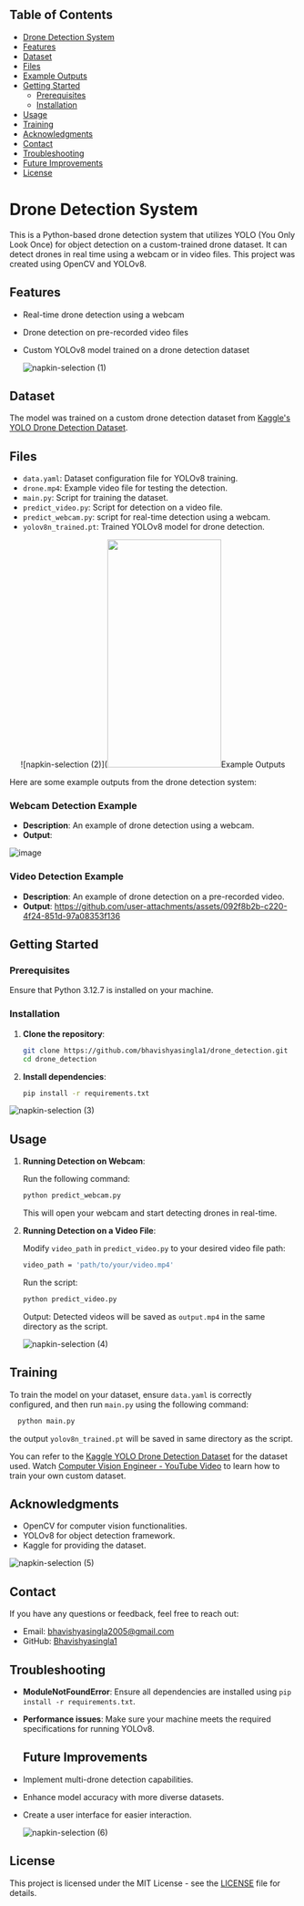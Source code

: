 ## Table of Contents
- [Drone Detection System](#drone-detection-system)
- [Features](#features)
- [Dataset](#dataset)
- [Files](#files)
- [Example Outputs](#example-outputs)
- [Getting Started](#getting-started)
  - [Prerequisites](#prerequisites)
  - [Installation](#installation)
- [Usage](#usage)
- [Training](#training)
- [Acknowledgments](#acknowledgments)
- [Contact](#contact)
- [Troubleshooting](#troubleshooting)
- [Future Improvements](#future-improvements)
- [License](#license)

# Drone Detection System

This is a Python-based drone detection system that utilizes YOLO (You Only Look Once) for object detection on a custom-trained drone dataset. It can detect drones in real time using a webcam or in video files. This project was created using OpenCV and YOLOv8.

## Features

- Real-time drone detection using a webcam
- Drone detection on pre-recorded video files
- Custom YOLOv8 model trained on a drone detection dataset

  ![napkin-selection (1)](https://github.com/user-attachments/assets/72bac339-df54-4872-8bc8-6932aa62ba70)


## Dataset

The model was trained on a custom drone detection dataset from [Kaggle's YOLO Drone Detection Dataset](https://www.kaggle.com/datasets/muki2003/yolo-drone-detection-dataset).

## Files

- `data.yaml`: Dataset configuration file for YOLOv8 training.
- `drone.mp4`: Example video file for testing the detection.
- `main.py`: Script for training the dataset.
- `predict_video.py`: Script for detection on a video file.
- `predict_webcam.py`: script for real-time detection using a webcam.
- `yolov8n_trained.pt`: Trained YOLOv8 model for drone detection.
<p align = "center">
![napkin-selection (2)](<img src = "https://github.com/user-attachments/assets/bb4f07bb-5c28-49d6-af62-8d1ec5c90f31" width = "200" height = "400")


## Example Outputs
Here are some example outputs from the drone detection system:

### Webcam Detection Example
- **Description**: An example of drone detection using a webcam.
- **Output**:
  
![image](https://github.com/user-attachments/assets/b811b517-448b-4e8a-8e20-19db9e5de319)

### Video Detection Example
- **Description**: An example of drone detection on a pre-recorded video.
- **Output**:
https://github.com/user-attachments/assets/092f8b2b-c220-4f24-851d-97a08353f136

## Getting Started

### Prerequisites
Ensure that Python 3.12.7 is installed on your machine.

### Installation

1. **Clone the repository**:
   ```bash
   git clone https://github.com/bhavishyasingla1/drone_detection.git
   cd drone_detection
   ```
2. **Install dependencies**:
      ```bash
      pip install -r requirements.txt
      ```

![napkin-selection (3)](https://github.com/user-attachments/assets/178d5a75-e9b8-441b-98b8-ae6893f52a9a)

      
## Usage

1. **Running Detection on Webcam**:

   Run the following command:
   ```bash
   python predict_webcam.py
   ```
   This will open your webcam and start detecting drones in real-time.

3. **Running Detection on a Video File**:

   Modify `video_path` in `predict_video.py` to your desired video file path:
   ```bash
   video_path = 'path/to/your/video.mp4'
   ```
  
   Run the script:
    ```bash
   python predict_video.py
   ```
   Output: Detected videos will be saved as `output.mp4` in the same directory as the script.

   ![napkin-selection (4)](https://github.com/user-attachments/assets/3a688d39-1440-443e-aa56-edb45037cb32)


## Training
To train the model on your dataset, ensure `data.yaml` is correctly configured, and then run `main.py` using the following command:

 ```bash
   python main.py
   ```
the output `yolov8n_trained.pt` will be saved in same directory as the script.

You can refer to the [Kaggle YOLO Drone Detection Dataset](https://www.kaggle.com/datasets/muki2003/yolo-drone-detection-dataset) for the dataset used. Watch [Computer Vision Engineer - YouTube Video](https://www.youtube.com/watch?v=m9fH9OWn8YM) to learn how to train your own custom dataset.

## Acknowledgments
- OpenCV for computer vision functionalities.
- YOLOv8 for object detection framework.
- Kaggle for providing the dataset.

![napkin-selection (5)](https://github.com/user-attachments/assets/8929079c-b638-49d3-9a7f-ac6c35e675b5)


## Contact
If you have any questions or feedback, feel free to reach out:
- Email: [bhavishyasingla2005@gmail.com](mailto:bhavishyasingla2005@gmail.com)
- GitHub: [Bhavishyasingla1](https://github.com/bhavishyasingla1)

## Troubleshooting
- **ModuleNotFoundError**: Ensure all dependencies are installed using `pip install -r requirements.txt`.
- **Performance issues**: Make sure your machine meets the required specifications for running YOLOv8.

  ## Future Improvements
- Implement multi-drone detection capabilities.
- Enhance model accuracy with more diverse datasets.
- Create a user interface for easier interaction.

  ![napkin-selection (6)](https://github.com/user-attachments/assets/41b79c2a-8d7d-488e-aa08-bd89195e90e4)


## License
This project is licensed under the MIT License - see the [LICENSE](LICENSE) file for details.














   


